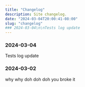 ```yaml
---
title: "Changelog"
description: Site changelog.
date: "2024-03-04T20:00:41-08:00"
slug: "changelog"
### 2024-03-04\n\nTests log update
---
```

### 2024-03-04

Tests log update

### 2024-03-02

why why
doh doh doh
you broke it